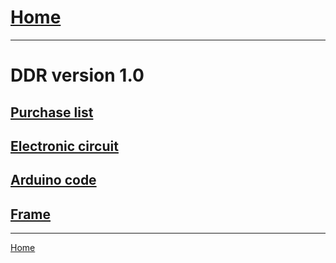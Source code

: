 # [Home](../README.md)
_____________________________

# DDR version 1.0

## [Purchase list](./purchaseList.md)

## [Electronic circuit](./circuitDesign.md)

## [Arduino code](./arduinoCode.md)

## [Frame](./frame.md)
_____________________________
[Home](../README.md)

